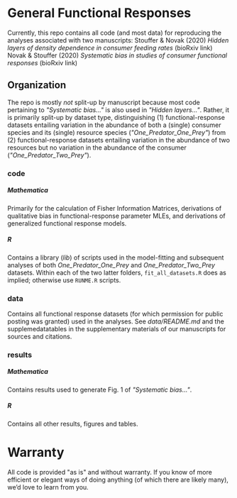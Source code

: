 # General Functional Responses
Currently, this repo contains all code (and most data) for reproducing the analyses associated with two manuscripts:
Stouffer & Novak (2020) *Hidden layers of density dependence in consumer feeding rates* (bioRxiv link)
Novak & Stouffer (2020) *Systematic bias in studies of consumer functional responses* (bioRxiv link)

## Organization
The repo is mostly *not* split-up by manuscript because most code pertaining to *"Systematic bias..."* is also used in *"Hidden layers..."*.  Rather, it is primarily split-up by dataset type, distinguishing (1) functional-response datasets entailing variation in the abundance of both a (single) consumer species and its (single) resource species (*"One_Predator_One_Prey"*) from (2) functional-response datasets entailing variation in the abundance of two resources but no variation in the abundance of the consumer (*"One_Predator_Two_Prey"*).

### code
##### Mathematica
Primarily for the calculation of Fisher Information Matrices, derivations of qualitative bias in functional-response parameter MLEs, and derivations of generalized functional response models.
##### R
Contains a library (*lib*) of scripts used in the model-fitting and subsequent analyses of both *One_Predator_One_Prey* and *One_Predator_Two_Prey* datasets.  Within each of the two latter folders, `fit_all_datasets.R` does as implied; otherwise use `RUNME.R` scripts.

### data
Contains all functional response datasets (for which permission for public posting was granted) used in the analyses.  See *data/README.md* and the supplemedatatables in the supplementary materials of our manuscripts for sources and citations.

### results
##### Mathematica
Contains results used to generate Fig. 1 of *"Systematic bias..."*.
##### R
Contains all other results, figures and tables.

# Warranty
All code is provided "as is" and without warranty.  If you know of more efficient or elegant ways of doing anything (of which there are likely many), we’d love to learn from you.
